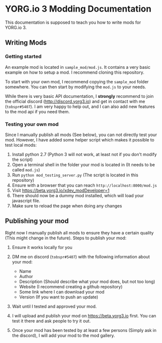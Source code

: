 # YORG.io 3 Modding Documentation

This documentation is supposed to teach you how to write mods for YORG.io 3.


## Writing Mods

### Getting started


An example mod is located in `sample_mod/mod.js`. It contains a very basic example on
how to setup a mod. I recommend cloning this repository.

To start with your own mod, I recommend copying the `sample_mod` folder somewhere.
You can then start by modifying the `mod.js` to your needs.

While there is very basic API documentation, I **strongly** recommend to join the official discord (http://discord.yorg3.io) and get in contact with me (`tobspr#5407`). I am very happy to help out, and I can also add new features to the mod api if you need them.


### Testing your own mod

Since I manually publish all mods (See below), you can not directly test your mod. However, I have added some helper script which makes it possible to test local mods:

1. Install python 2.7 (Python 3 will not work, at least not if you don't modify the script)
2. Open a terminal shell in the folder your mod is located in (It needs to be called `mod.js`)
3. Run `python mod_testing_server.py` (The script is located in this repository)
4. Ensure with a browser that you can reach `http://localhost:8000/mod.js`
5. Visit https://beta.yorg3.io/xdev_modDeveloper=1
6. There should now be a dummy mod installed, which will load your javascript file.
7. Make sure to reload the page when doing any changes



## Publishing your mod

Right now I manually publish all mods to ensure they have a certain quality (This might change in the future). Steps to publish your mod:

1. Ensure it works locally for you
2. DM me on discord (`tobspr#5407`) with the following information about your mod:
    - Name
    - Author
    - Description (Should describe what your mod does, but not too long)
    - Website (I recommend creating a github repository)
    - Some link where I can download your mod
    - Version (If you want to push an update)

3. Wait until I tested and approved your mod.
4. I will upload and publish your mod on https://beta.yorg3.io first. You can test it there and ask people to try it out.
5. Once your mod has been tested by at least a few persons (Simply ask in the discord), I will add your mod to the mod gallery.


